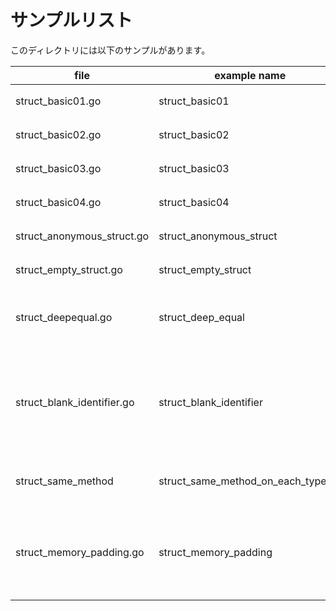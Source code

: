 # サンプルリスト

このディレクトリには以下のサンプルがあります。

| file                         | example name                            | note                                                              |
|------------------------------|-----------------------------------------|-------------------------------------------------------------------|
| struct\_basic01.go           | struct\_basic01                         | 構造体についてのサンプル                                                      |
| struct\_basic02.go           | struct\_basic02                         | 構造体についてのサンプル                                                      |
| struct\_basic03.go           | struct\_basic03                         | 構造体についてのサンプル                                                      |
| struct\_basic04.go           | struct\_basic04                         | 構造体についてのサンプル                                                      |
| struct\_anonymous\_struct.go | struct\_anonymous\_struct               | 匿名構造体についてのサンプルです。                                                 |
| struct\_empty\_struct.go     | struct\_empty\_struct                   | 空の構造体についサンプルです.                                                   |
| struct\_deepequal.go         | struct\_deep\_equal                     | 構造体に対して reflect.DeepEqual() した場合のサンプルです.                          |
| struct\_blank\_identifier.go | struct\_blank\_identifier               | 構造体定義時に blank identifier を意図的に用意して初期化時にフィールド名の指定を必須にするやり方のサンプルです. |
| struct\_same\_method         | struct\_same\_method\_on\_each\_type.go | レシーバの型が異なる同名メソッド定義のサンプルです                                         |
| struct\_memory\_padding.go   | struct\_memory\_padding                 | 構造体メンバーの定義順によってGoランタイムがメモリ上にパディングを挿入することを確認するサンプルです               |

